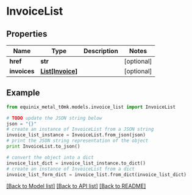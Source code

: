 # InvoiceList


## Properties
Name | Type | Description | Notes
------------ | ------------- | ------------- | -------------
**href** | **str** |  | [optional] 
**invoices** | [**List[Invoice]**](Invoice.md) |  | [optional] 

## Example

```python
from equinix_metal_t0mk.models.invoice_list import InvoiceList

# TODO update the JSON string below
json = "{}"
# create an instance of InvoiceList from a JSON string
invoice_list_instance = InvoiceList.from_json(json)
# print the JSON string representation of the object
print InvoiceList.to_json()

# convert the object into a dict
invoice_list_dict = invoice_list_instance.to_dict()
# create an instance of InvoiceList from a dict
invoice_list_form_dict = invoice_list.from_dict(invoice_list_dict)
```
[[Back to Model list]](../README.md#documentation-for-models) [[Back to API list]](../README.md#documentation-for-api-endpoints) [[Back to README]](../README.md)


